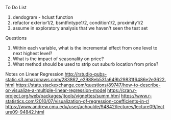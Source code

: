 To Do List  
1. dendogram - hclust function
2. refactor exterior1/2, bsmtfintype1/2, condition1/2, proximity1/2
3. assume in exploratory analysis that we haven't seen the test set

Questions  
1. Within each variable, what is the incremental effect from one level to next highest level?
2. What is the impact of seasonality on price?
3. What method should be used to strip out suburb location from price?


Notes on Linear Regression
http://rstudio-pubs-static.s3.amazonaws.com/283862_e2988eb531a649b29831f6486e2e3622.html
https://stats.stackexchange.com/questions/89747/how-to-describe-or-visualize-a-multiple-linear-regression-model
https://cran.r-project.org/web/packages/jtools/vignettes/summ.html
https://www.r-statistics.com/2010/07/visualization-of-regression-coefficients-in-r/
https://www.andrew.cmu.edu/user/achoulde/94842/lectures/lecture09/lecture09-94842.html
